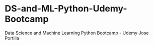 # DS-and-ML-Python-Udemy-Bootcamp
Data Science and Machine Learning Python Bootcamp - Udemy Jose Portilla
